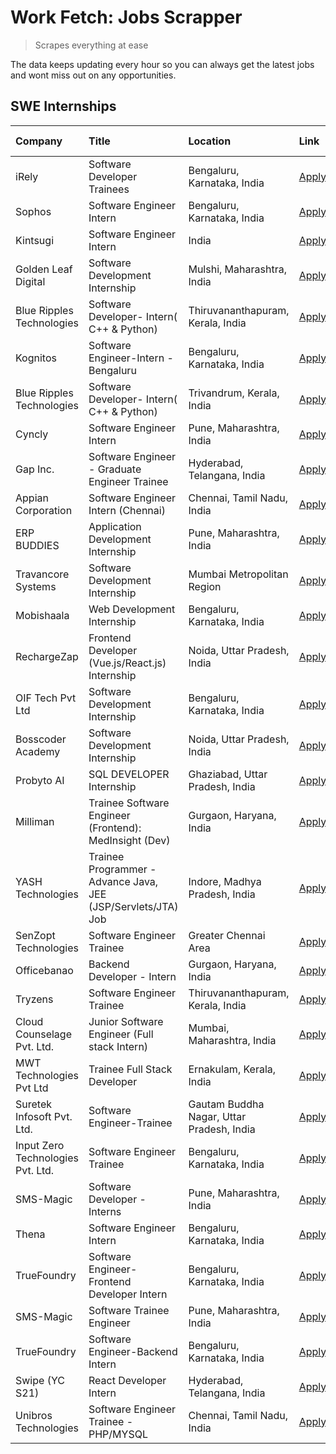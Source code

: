 # Work Fetch: Jobs Scrapper
> Scrapes everything at ease

The data keeps updating every hour so you can always get the latest jobs and wont miss out on any opportunities.

## SWE Internships
<!--START_SECTION:workfetch-->
| Company                           | Title                                                         | Location                                  | Link                                                                                                                                                                                                                                                                           | Date Posted   |
|:----------------------------------|:--------------------------------------------------------------|:------------------------------------------|:-------------------------------------------------------------------------------------------------------------------------------------------------------------------------------------------------------------------------------------------------------------------------------|:--------------|
| iRely                             | Software Developer Trainees                                   | Bengaluru, Karnataka, India               | [Apply](https://in.linkedin.com/jobs/view/software-developer-trainees-at-irely-3860566039?refId=vej8GZ7KCw4zFLaaPi6pAg%3D%3D&trackingId=KNRLvpgSbYnNeaOVjb8Ozg%3D%3D&position=3&pageNum=0&trk=public_jobs_jserp-result_search-card)                                            | 2024-03-18    |
| Sophos                            | Software Engineer Intern                                      | Bengaluru, Karnataka, India               | [Apply](https://in.linkedin.com/jobs/view/software-engineer-intern-at-sophos-3861635553?refId=vej8GZ7KCw4zFLaaPi6pAg%3D%3D&trackingId=iYyCrOuI0npy9DptMUEd5w%3D%3D&position=15&pageNum=0&trk=public_jobs_jserp-result_search-card)                                             | 2024-03-18    |
| Kintsugi                          | Software Engineer Intern                                      | India                                     | [Apply](https://in.linkedin.com/jobs/view/software-engineer-intern-at-kintsugi-3857074071?refId=50XCHKwaLSNNWBQpC3FK9Q%3D%3D&trackingId=crc2uQl4PmWqpJc3b5QLRw%3D%3D&position=20&pageNum=1&trk=public_jobs_jserp-result_search-card)                                           | 2024-03-16    |
| Golden Leaf Digital               | Software Development Internship                               | Mulshi, Maharashtra, India                | [Apply](https://in.linkedin.com/jobs/view/software-development-internship-at-golden-leaf-digital-3858085305?refId=vej8GZ7KCw4zFLaaPi6pAg%3D%3D&trackingId=d3f%2Bg7Jgxod4ymG%2BgL%2FYsg%3D%3D&position=8&pageNum=0&trk=public_jobs_jserp-result_search-card)                    | 2024-03-15    |
| Blue Ripples Technologies         | Software Developer- Intern( C++ & Python)                     | Thiruvananthapuram, Kerala, India         | [Apply](https://in.linkedin.com/jobs/view/software-developer-intern-c%2B%2B-python-at-blue-ripples-technologies-3855594494?refId=50XCHKwaLSNNWBQpC3FK9Q%3D%3D&trackingId=48RkhMAkLl4wi8WwzZFK9A%3D%3D&position=16&pageNum=1&trk=public_jobs_jserp-result_search-card)          | 2024-03-14    |
| Kognitos                          | Software Engineer-Intern -Bengaluru                           | Bengaluru, Karnataka, India               | [Apply](https://in.linkedin.com/jobs/view/software-engineer-intern-bengaluru-at-kognitos-3855361239?refId=vej8GZ7KCw4zFLaaPi6pAg%3D%3D&trackingId=BrSsBsD24l%2FMGkvmW2mevw%3D%3D&position=21&pageNum=0&trk=public_jobs_jserp-result_search-card)                               | 2024-03-13    |
| Blue Ripples Technologies         | Software Developer- Intern( C++  & Python)                    | Trivandrum, Kerala, India                 | [Apply](https://in.linkedin.com/jobs/view/software-developer-intern-c%2B%2B-python-at-blue-ripples-technologies-3856150730?refId=50XCHKwaLSNNWBQpC3FK9Q%3D%3D&trackingId=jo2nSo53DQZv715wFe0YBA%3D%3D&position=19&pageNum=1&trk=public_jobs_jserp-result_search-card)          | 2024-03-13    |
| Cyncly                            | Software Engineer Intern                                      | Pune, Maharashtra, India                  | [Apply](https://in.linkedin.com/jobs/view/software-engineer-intern-at-cyncly-3853990178?refId=50XCHKwaLSNNWBQpC3FK9Q%3D%3D&trackingId=hFYTzP7oOrKyV%2FQltO41mQ%3D%3D&position=25&pageNum=1&trk=public_jobs_jserp-result_search-card)                                           | 2024-03-13    |
| Gap Inc.                          | Software Engineer - Graduate Engineer Trainee                 | Hyderabad, Telangana, India               | [Apply](https://in.linkedin.com/jobs/view/software-engineer-graduate-engineer-trainee-at-gap-inc-3853818960?refId=vej8GZ7KCw4zFLaaPi6pAg%3D%3D&trackingId=eE3XaNCwH8nN3AyLboyQYw%3D%3D&position=10&pageNum=0&trk=public_jobs_jserp-result_search-card)                         | 2024-03-12    |
| Appian Corporation                | Software Engineer Intern (Chennai)                            | Chennai, Tamil Nadu, India                | [Apply](https://in.linkedin.com/jobs/view/software-engineer-intern-chennai-at-appian-corporation-3848335036?refId=vej8GZ7KCw4zFLaaPi6pAg%3D%3D&trackingId=gY9knWPA8r5VMGj0EE1hMA%3D%3D&position=4&pageNum=0&trk=public_jobs_jserp-result_search-card)                          | 2024-03-07    |
| ERP BUDDIES                       | Application Development Internship                            | Pune, Maharashtra, India                  | [Apply](https://in.linkedin.com/jobs/view/application-development-internship-at-erp-buddies-3848828144?refId=50XCHKwaLSNNWBQpC3FK9Q%3D%3D&trackingId=Bxu8qoLcsQZedsul261Pyw%3D%3D&position=10&pageNum=1&trk=public_jobs_jserp-result_search-card)                              | 2024-03-06    |
| Travancore Systems                | Software Development Internship                               | Mumbai Metropolitan Region                | [Apply](https://in.linkedin.com/jobs/view/software-development-internship-at-travancore-systems-3847706952?refId=vej8GZ7KCw4zFLaaPi6pAg%3D%3D&trackingId=qm4O6uhYdBFo%2Bg%2FE4OFXOw%3D%3D&position=14&pageNum=0&trk=public_jobs_jserp-result_search-card)                      | 2024-03-05    |
| Mobishaala                        | Web Development Internship                                    | Bengaluru, Karnataka, India               | [Apply](https://in.linkedin.com/jobs/view/web-development-internship-at-mobishaala-3847710287?refId=50XCHKwaLSNNWBQpC3FK9Q%3D%3D&trackingId=SPjg4NM6IeSWCFc0YabLrA%3D%3D&position=1&pageNum=1&trk=public_jobs_jserp-result_search-card)                                        | 2024-03-05    |
| RechargeZap                       | Frontend Developer  (Vue.js/React.js) Internship              | Noida, Uttar Pradesh, India               | [Apply](https://in.linkedin.com/jobs/view/frontend-developer-vue-js-react-js-internship-at-rechargezap-3847708827?refId=50XCHKwaLSNNWBQpC3FK9Q%3D%3D&trackingId=nNarykAUU62CCB%2FGqBiaEQ%3D%3D&position=14&pageNum=1&trk=public_jobs_jserp-result_search-card)                 | 2024-03-05    |
| OIF Tech Pvt Ltd                  | Software Development Internship                               | Bengaluru, Karnataka, India               | [Apply](https://in.linkedin.com/jobs/view/software-development-internship-at-oif-tech-pvt-ltd-3846326596?refId=vej8GZ7KCw4zFLaaPi6pAg%3D%3D&trackingId=5FcMBmEp8iwf7xzU1aLVkw%3D%3D&position=7&pageNum=0&trk=public_jobs_jserp-result_search-card)                             | 2024-03-04    |
| Bosscoder Academy                 | Software Development Internship                               | Noida, Uttar Pradesh, India               | [Apply](https://in.linkedin.com/jobs/view/software-development-internship-at-bosscoder-academy-3846323827?refId=vej8GZ7KCw4zFLaaPi6pAg%3D%3D&trackingId=nk5qaxAGFbmw2aBMTPt0MQ%3D%3D&position=18&pageNum=0&trk=public_jobs_jserp-result_search-card)                           | 2024-03-04    |
| Probyto AI                        | SQL DEVELOPER Internship                                      | Ghaziabad, Uttar Pradesh, India           | [Apply](https://in.linkedin.com/jobs/view/sql-developer-internship-at-probyto-ai-3846327640?refId=50XCHKwaLSNNWBQpC3FK9Q%3D%3D&trackingId=9xMYHj%2FmeJ3%2F6xTfJ4L78g%3D%3D&position=24&pageNum=1&trk=public_jobs_jserp-result_search-card)                                     | 2024-03-04    |
| Milliman                          | Trainee Software Engineer (Frontend): MedInsight (Dev)        | Gurgaon, Haryana, India                   | [Apply](https://in.linkedin.com/jobs/view/trainee-software-engineer-frontend-medinsight-dev-at-milliman-3792874280?refId=vej8GZ7KCw4zFLaaPi6pAg%3D%3D&trackingId=%2Fo4IqgBTUgOF3nkZ%2BhRutQ%3D%3D&position=11&pageNum=0&trk=public_jobs_jserp-result_search-card)              | 2024-03-01    |
| YASH Technologies                 | Trainee Programmer - Advance Java, JEE (JSP/Servlets/JTA) Job | Indore, Madhya Pradesh, India             | [Apply](https://in.linkedin.com/jobs/view/trainee-programmer-advance-java-jee-jsp-servlets-jta-job-at-yash-technologies-3811759183?refId=50XCHKwaLSNNWBQpC3FK9Q%3D%3D&trackingId=SuKtoHm1a2Ks%2Bsz9VR9LBg%3D%3D&position=2&pageNum=1&trk=public_jobs_jserp-result_search-card) | 2024-02-13    |
| SenZopt Technologies              | Software Engineer Trainee                                     | Greater Chennai Area                      | [Apply](https://in.linkedin.com/jobs/view/software-engineer-trainee-at-senzopt-technologies-3827688781?refId=50XCHKwaLSNNWBQpC3FK9Q%3D%3D&trackingId=kjhUjN8mhYO80USo3RPTCQ%3D%3D&position=18&pageNum=1&trk=public_jobs_jserp-result_search-card)                              | 2024-02-12    |
| Officebanao                       | Backend Developer - Intern                                    | Gurgaon, Haryana, India                   | [Apply](https://in.linkedin.com/jobs/view/backend-developer-intern-at-officebanao-3814263731?refId=50XCHKwaLSNNWBQpC3FK9Q%3D%3D&trackingId=rs3g0r5g6L1bf%2BJTDmAfVg%3D%3D&position=8&pageNum=1&trk=public_jobs_jserp-result_search-card)                                       | 2024-01-31    |
| Tryzens                           | Software Engineer Trainee                                     | Thiruvananthapuram, Kerala, India         | [Apply](https://in.linkedin.com/jobs/view/software-engineer-trainee-at-tryzens-3809363491?refId=50XCHKwaLSNNWBQpC3FK9Q%3D%3D&trackingId=Cv9tPrJb6LZDmKIlmYmcAg%3D%3D&position=21&pageNum=1&trk=public_jobs_jserp-result_search-card)                                           | 2024-01-18    |
| Cloud Counselage Pvt. Ltd.        | Junior Software Engineer (Full stack Intern)                  | Mumbai, Maharashtra, India                | [Apply](https://in.linkedin.com/jobs/view/junior-software-engineer-full-stack-intern-at-cloud-counselage-pvt-ltd-3803132814?refId=50XCHKwaLSNNWBQpC3FK9Q%3D%3D&trackingId=oB0utRUo0TexiCPgqAZaoA%3D%3D&position=7&pageNum=1&trk=public_jobs_jserp-result_search-card)          | 2024-01-11    |
| MWT Technologies Pvt Ltd          | Trainee Full Stack Developer                                  | Ernakulam, Kerala, India                  | [Apply](https://in.linkedin.com/jobs/view/trainee-full-stack-developer-at-mwt-technologies-pvt-ltd-3800921715?refId=vej8GZ7KCw4zFLaaPi6pAg%3D%3D&trackingId=%2FkGl%2FcUwYq%2BD1htIy2Z2VQ%3D%3D&position=12&pageNum=0&trk=public_jobs_jserp-result_search-card)                 | 2024-01-09    |
| Suretek Infosoft Pvt. Ltd.        | Software Engineer-Trainee                                     | Gautam Buddha Nagar, Uttar Pradesh, India | [Apply](https://in.linkedin.com/jobs/view/software-engineer-trainee-at-suretek-infosoft-pvt-ltd-3800934643?refId=50XCHKwaLSNNWBQpC3FK9Q%3D%3D&trackingId=FXeY6nqw8TKnAakDVZjzgg%3D%3D&position=3&pageNum=1&trk=public_jobs_jserp-result_search-card)                           | 2024-01-09    |
| Input Zero Technologies Pvt. Ltd. | Software Engineer Trainee                                     | Bengaluru, Karnataka, India               | [Apply](https://in.linkedin.com/jobs/view/software-engineer-trainee-at-input-zero-technologies-pvt-ltd-3800927643?refId=50XCHKwaLSNNWBQpC3FK9Q%3D%3D&trackingId=RXlbZAm%2F%2BtZuC%2Bk%2BhTZRiA%3D%3D&position=11&pageNum=1&trk=public_jobs_jserp-result_search-card)           | 2024-01-09    |
| SMS-Magic                         | Software Developer -Interns                                   | Pune, Maharashtra, India                  | [Apply](https://in.linkedin.com/jobs/view/software-developer-interns-at-sms-magic-3799485343?refId=50XCHKwaLSNNWBQpC3FK9Q%3D%3D&trackingId=ursLN%2BvnYFs5xEVNbr8%2BUA%3D%3D&position=17&pageNum=1&trk=public_jobs_jserp-result_search-card)                                    | 2024-01-05    |
| Thena                             | Software Engineer Intern                                      | Bengaluru, Karnataka, India               | [Apply](https://in.linkedin.com/jobs/view/software-engineer-intern-at-thena-3778731751?refId=vej8GZ7KCw4zFLaaPi6pAg%3D%3D&trackingId=oQrXCnBNJ1org9WO7tuU7w%3D%3D&position=23&pageNum=0&trk=public_jobs_jserp-result_search-card)                                              | 2023-12-05    |
| TrueFoundry                       | Software Engineer- Frontend Developer Intern                  | Bengaluru, Karnataka, India               | [Apply](https://in.linkedin.com/jobs/view/software-engineer-frontend-developer-intern-at-truefoundry-3790095058?refId=vej8GZ7KCw4zFLaaPi6pAg%3D%3D&trackingId=X5Kw0iM9jHTcK3X8yM6sQg%3D%3D&position=22&pageNum=0&trk=public_jobs_jserp-result_search-card)                     | 2023-11-24    |
| SMS-Magic                         | Software Trainee Engineer                                     | Pune, Maharashtra, India                  | [Apply](https://in.linkedin.com/jobs/view/software-trainee-engineer-at-sms-magic-3761409781?refId=50XCHKwaLSNNWBQpC3FK9Q%3D%3D&trackingId=O74WKvIlZS8fcEB0g4v0rQ%3D%3D&position=9&pageNum=1&trk=public_jobs_jserp-result_search-card)                                          | 2023-11-16    |
| TrueFoundry                       | Software Engineer-Backend Intern                              | Bengaluru, Karnataka, India               | [Apply](https://in.linkedin.com/jobs/view/software-engineer-backend-intern-at-truefoundry-3779508170?refId=50XCHKwaLSNNWBQpC3FK9Q%3D%3D&trackingId=%2FRPil8kzG9efbf5fekymGA%3D%3D&position=12&pageNum=1&trk=public_jobs_jserp-result_search-card)                              | 2023-11-10    |
| Swipe (YC S21)                    | React Developer Intern                                        | Hyderabad, Telangana, India               | [Apply](https://in.linkedin.com/jobs/view/react-developer-intern-at-swipe-yc-s21-3737600089?refId=vej8GZ7KCw4zFLaaPi6pAg%3D%3D&trackingId=pNBPjSn0B3j0KHnuIglEEg%3D%3D&position=24&pageNum=0&trk=public_jobs_jserp-result_search-card)                                         | 2023-10-13    |
| Unibros Technologies              | Software Engineer Trainee - PHP/MYSQL                         | Chennai, Tamil Nadu, India                | [Apply](https://in.linkedin.com/jobs/view/software-engineer-trainee-php-mysql-at-unibros-technologies-3656599241?refId=50XCHKwaLSNNWBQpC3FK9Q%3D%3D&trackingId=JhTQdKWpomSS8MT0dhLFbw%3D%3D&position=22&pageNum=1&trk=public_jobs_jserp-result_search-card)                    | 2023-06-12    |
<!--END_SECTION:workfetch-->
